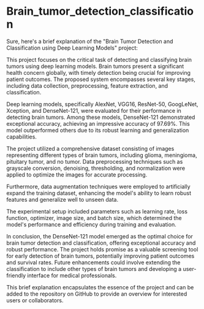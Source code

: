 # Brain_tumor_detection_classification
<p>

Sure, here's a brief explanation of the "Brain Tumor Detection and Classification using Deep Learning Models" project:

This project focuses on the critical task of detecting and classifying brain tumors using deep learning models. Brain tumors present a significant health concern globally, with timely detection being crucial for improving patient outcomes. The proposed system encompasses several key stages, including data collection, preprocessing, feature extraction, and classification.

Deep learning models, specifically AlexNet, VGG16, ResNet-50, GoogLeNet, Xception, and DenseNet-121, were evaluated for their performance in detecting brain tumors. Among these models, DenseNet-121 demonstrated exceptional accuracy, achieving an impressive accuracy of 97.69%. This model outperformed others due to its robust learning and generalization capabilities.

The project utilized a comprehensive dataset consisting of images representing different types of brain tumors, including glioma, meningioma, pituitary tumor, and no tumor. Data preprocessing techniques such as grayscale conversion, denoising, thresholding, and normalization were applied to optimize the images for accurate processing.

Furthermore, data augmentation techniques were employed to artificially expand the training dataset, enhancing the model's ability to learn robust features and generalize well to unseen data.

The experimental setup included parameters such as learning rate, loss function, optimizer, image size, and batch size, which determined the model's performance and efficiency during training and evaluation.

In conclusion, the DenseNet-121 model emerged as the optimal choice for brain tumor detection and classification, offering exceptional accuracy and robust performance. The project holds promise as a valuable screening tool for early detection of brain tumors, potentially improving patient outcomes and survival rates. Future enhancements could involve extending the classification to include other types of brain tumors and developing a user-friendly interface for medical professionals.

This brief explanation encapsulates the essence of the project and can be added to the repository on GitHub to provide an overview for interested users or collaborators.
  
</p>
